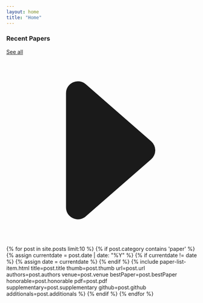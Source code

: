 ```yaml
---
layout: home
title: "Home"
---
```


<!-- <section class="main-section-wrap">
  <div class="title-wrap">
    <h3>News</h3>
  </div>
  {% for news in site.data.home_news %}
    {% include home-news.html title=news.title date=news.date content=news.content %}
  {% endfor %}
</section> -->

<!-- <section class="main-section-wrap">
  <div class="title-wrap">
    <h3>Research Areas</h3>
  </div>
  <div class="image-grid">
    {% for item in site.data.research_areas %}
       {% include research-area-thumb.html
          name=item.name
          category=item.category
          desc=item.desc
          image=item.image
        %}
    {% endfor %}
  </div>
</section> -->

<section class="main-section-wrap">
  <div class="title-wrap">
    <h3>Recent Papers</h3>
    <a href="/publications">See all <svg xmlns="http://www.w3.org/2000/svg" fill="currentColor" class="bi bi-caret-right-fill" viewBox="0 0 16 16">
  <path d="m12.14 8.753-5.482 4.796c-.646.566-1.658.106-1.658-.753V3.204a1 1 0 0 1 1.659-.753l5.48 4.796a1 1 0 0 1 0 1.506z"/>
</svg></a>
  </div>
  {% for post in site.posts limit:10 %}
    {% if post.category contains 'paper' %}
      {% assign currentdate = post.date | date: "%Y" %}
      {% if currentdate != date %}
        <!-- <h3 class="paper-year-title" id="y{{currentdate}}">{{ currentdate }}</h3> -->
        {% assign date = currentdate %}
      {% endif %}
        {% include paper-list-item.html
          title=post.title
          thumb=post.thumb
          url=post.url
          authors=post.authors
          venue=post.venue
          bestPaper=post.bestPaper
          honorable=post.honorable
          pdf=post.pdf
          supplementary=post.supplementary
          github=post.github
          additionals=post.additionals
        %}
    {% endif %}
  {% endfor %}
</section>
